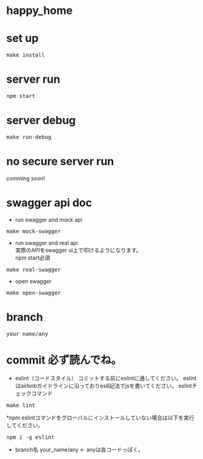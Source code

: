 # happy_home

# set up
<pre>
make install
</pre>

# server run
<pre>
npm start
</pre>

# server debug
<pre>
make run-debug
</pre>

# no secure server run
comming soon!

# swagger api doc
- run swagger and mock api
<pre>
make mock-swagger
</pre>
- run swagger and real api  
  実際のAPIをswagger ui上で叩けるようになります。  
  npm start必須
<pre>
make real-swagger
</pre>
- open swagger
<pre>
make open-swagger
</pre>

# branch
<pre>
your_name/any
</pre>

# commit 必ず読んでね。
- eslint（コードスタイル）
    コミットする前にeslintに通してください。
    eslintはairbnbガイドラインに沿っておりes6記法でjsを書いてください。
    eslintチェックコマンド
<pre>
make lint
</pre>
*npm eslintコマンドをグローバルにインストールしていない場合は以下を実行してください。
<pre>
npm i -g eslint
</pre>

- branch名
    your_name/any <- anyは各コードっぽく。


    
    
